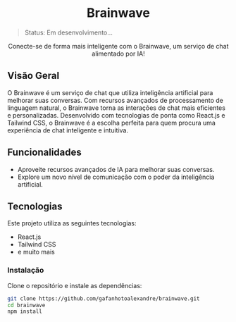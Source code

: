 <h1 align="center">Brainwave</h1>

> Status: Em desenvolvimento...

<!-- <p align="center">
  <img src="sua-imagem-preview.png" alt="Brainwave Preview" style="border-radius: 4px">
</p> -->

<p align="center">Conecte-se de forma mais inteligente com o Brainwave, um serviço de chat alimentado por IA!</p>

## Visão Geral

O Brainwave é um serviço de chat que utiliza inteligência artificial para melhorar suas conversas. Com recursos avançados de processamento de linguagem natural, o Brainwave torna as interações de chat mais eficientes e personalizadas. Desenvolvido com tecnologias de ponta como React.js e Tailwind CSS, o Brainwave é a escolha perfeita para quem procura uma experiência de chat inteligente e intuitiva.

## Funcionalidades

- Aproveite recursos avançados de IA para melhorar suas conversas.
- Explore um novo nível de comunicação com o poder da inteligência artificial.

## Tecnologias

Este projeto utiliza as seguintes tecnologias:

- React.js
- Tailwind CSS
- e muito mais

### Instalação

Clone o repositório e instale as dependências:

```bash
git clone https://github.com/gafanhotoalexandre/brainwave.git
cd brainwave
npm install
```
